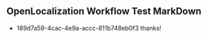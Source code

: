 ## OpenLocalization Workflow Test MarkDown
* 189d7a59-4cac-4e9a-accc-811b748eb0f3 thanks!

<!--HONumber=Aug16_HO2-->


